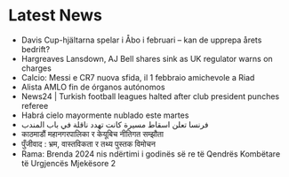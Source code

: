# Latest News
-  Davis Cup-hjältarna spelar i Åbo i februari – kan de upprepa årets bedrift?
-  Hargreaves Lansdown, AJ Bell shares sink as UK regulator warns on charges
-  Calcio: Messi e CR7 nuova sfida, il 1 febbraio amichevole a Riad
-  Alista AMLO fin de órganos autónomos
-  News24 | Turkish football leagues halted after club president punches referee
-  Habrá cielo mayormente nublado este martes
-  فرنسا تعلن اسقاط مسيرة كانت تهدد ناقلة في باب المندب
-  काठमाडौं महानगरपालिका र केयूबिच नीतिगत सम्झौता
-  पुँजीवाद : भ्रम, वास्तविकता र तथ्य पुस्तक विमोचन
-  Rama: Brenda 2024 nis ndërtimi i godinës së re të Qendrës Kombëtare të Urgjencës Mjekësore 2
